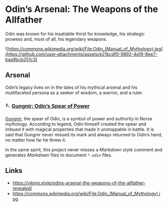 # Odin’s Arsenal: The Weapons of the Allfather

Odin was known for his insatiable thirst for knowledge, his strategic prowess and, most of all, his legendary weapons.

![https://commons.wikimedia.org/wiki/File:Odin_(Manual_of_Mythology).jpg](https://github.com/user-attachments/assets/e21bcdf0-9892-4a19-8ee7-baa9bcb251c3)

## Arsenal

Odin’s legacy lives on in the tales of his mythical arsenal and his multifaceted persona as a seeker of wisdom, a warrior, and a ruler.

### 🪡 [Gungnir: Odin’s Spear of Power](https://github.com/odin-arsenal/gungnir)

[Gungnir](https://github.com/odin-arsenal/gungnir), the spear of Odin, is a symbol of power and authority in Norse mythology. According to legend, Odin himself created the spear and imbued it with magical properties that made it unstoppable in battle. It is said that Gungnir never missed its mark and always returned to Odin’s hand, no matter how far he threw it.

In the same spirit, this project never misses a _Markdown_ style comment and generates _Markdown_ files
to document `*.odin` files.

## Links

- https://viking.style/odins-arsenal-the-weapons-of-the-allfather-revealed/
- https://commons.wikimedia.org/wiki/File:Odin_(Manual_of_Mythology).jpg
